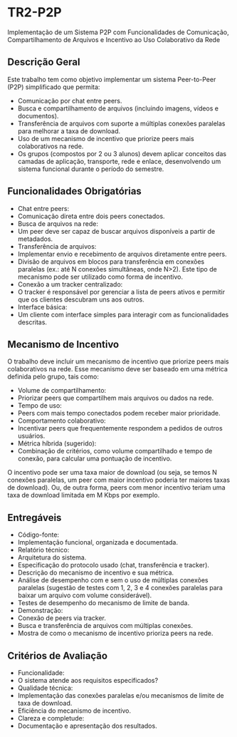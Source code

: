 # TR2-P2P
Implementação de um Sistema P2P com Funcionalidades de Comunicação, Compartilhamento de Arquivos e Incentivo ao Uso Colaborativo da Rede 

## Descrição Geral 

Este trabalho tem como objetivo implementar um sistema Peer-to-Peer (P2P) simplificado que permita: 

- Comunicação por chat entre peers. 
- Busca e compartilhamento de arquivos (incluindo imagens, vídeos e documentos). 
- Transferência de arquivos com suporte a múltiplas conexões paralelas para melhorar a taxa de download. 
- Uso de um mecanismo de incentivo que priorize peers mais colaborativos na rede. 
- Os grupos (compostos por 2 ou 3 alunos) devem aplicar conceitos das camadas de aplicação, transporte, rede e enlace, desenvolvendo um sistema funcional durante o período do semestre. 

## Funcionalidades Obrigatórias 

- Chat entre peers: 
- Comunicação direta entre dois peers conectados. 
- Busca de arquivos na rede: 
- Um peer deve ser capaz de buscar arquivos disponíveis a partir de metadados. 
- Transferência de arquivos: 
- Implementar envio e recebimento de arquivos diretamente entre peers. 
- Divisão de arquivos em blocos para transferência em conexões paralelas (ex.: até N conexões simultâneas, onde N>2). Este tipo de mecanismo pode ser utilizado como forma de incentivo.  
- Conexão a um tracker centralizado: 
- O tracker é responsável por gerenciar a lista de peers ativos e permitir que os clientes descubram uns aos outros.  
- Interface básica: 
- Um cliente com interface simples para interagir com as funcionalidades descritas. 
 

## Mecanismo de Incentivo 

O trabalho deve incluir um mecanismo de incentivo que priorize peers mais colaborativos na rede. Esse mecanismo deve ser baseado em uma métrica definida pelo grupo, tais como: 

- Volume de compartilhamento: 
- Priorizar peers que compartilhem mais arquivos ou dados na rede. 
- Tempo de uso:
- Peers com mais tempo conectados podem receber maior prioridade. 
- Comportamento colaborativo: 
- Incentivar peers que frequentemente respondem a pedidos de outros usuários. 
- Métrica híbrida (sugerido): 
- Combinação de critérios, como volume compartilhado e tempo de conexão, para calcular uma pontuação de incentivo. 

O incentivo pode ser uma taxa maior de download (ou seja, se temos N conexões paralelas, um peer com maior incentivo poderia ter maiores taxas de download). Ou, de outra forma, peers com menor incentivo teriam uma taxa de download limitada em M Kbps por exemplo.  

## Entregáveis 

- Código-fonte: 
- Implementação funcional, organizada e documentada. 
- Relatório técnico: 
- Arquitetura do sistema. 
- Especificação do protocolo usado (chat, transferência e tracker). 
- Descrição do mecanismo de incentivo e sua métrica. 
- Análise de desempenho com e sem o uso de múltiplas conexões paralelas (sugestão de testes com 1, 2, 3 e 4 conexões paralelas para baixar um arquivo com volume considerável).  
- Testes de desempenho do mecanismo de limite de banda. 
- Demonstração: 
- Conexão de peers via tracker. 
- Busca e transferência de arquivos com múltiplas conexões. 
- Mostra de como o mecanismo de incentivo prioriza peers na rede. 

## Critérios de Avaliação 

- Funcionalidade: 
- O sistema atende aos requisitos especificados? 
- Qualidade técnica: 
- Implementação das conexões paralelas e/ou mecanismos de limite de taxa de download. 
- Eficiência do mecanismo de incentivo. 
- Clareza e completude: 
- Documentação e apresentação dos resultados. 
